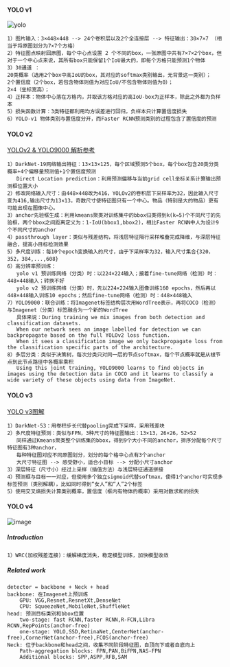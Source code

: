 #### **YOLO v1**

![yolo](https://pic4.zhimg.com/v2-aad10d0978fe7bc62704a767eabd0b54_b.jpg)

    1）图片输入：3×448×448 --> 24个卷积层以及2个全连接层 --> 特征输出：30×7×7 （相当于将原图划分为7×7个方格）
    2）特征图点映射回原图，每个中心点设置 2 个不同的box，一张原图中共有7×7×2个box，但对于一个中心点来说，其所有box只能保留1个IoU最大的，即每个方格只能预测1个物体
    3）30通道 ：
    20类概率（选用2个box中高IoU的box，其对应的softmax类别输出，无背景这一类别）；
    2个置信度（2个box，若包含物体则值为对应IoU/不包含物体则值为0）；
    2×4（坐标宽高）；
    4）正样本：物体中心落在方格内，并取该方格对应的高IoU-box为正样本，除此之外都为负样本
    5）损失函数计算：3类特征都利用均方误差进行回归，负样本只计算置信度损失
    6）YOLO-v1 物体类别与置信度分开，而Faster RCNN预测类别的过程包含了置信度的预测 
    
    
    
#### **YOLO v2**

[YOLOv2 & YOLO9000 解析参考](https://zhuanlan.zhihu.com/p/25052190)

    1）DarkNet-19网络输出特征：13×13×125，每个区域预测5个box，每个box包含20类分类概率+4个偏移量预测值+1个置信度预测
       Direct Location prediction：利用预测偏移与当前grid cell坐标关系计算输出预测框位置大小
    2）修改网络输入尺寸：由448×448改为416，YOLOv2的卷积层下采样率为32，因此输入尺寸变为416,输出尺寸为13×13，奇数尺寸使特征图只有一个中心。物品（特别是大的物品）更有可能出现在图像中心。
    3）anchor先验框生成：利用kmeans聚类对训练集中的bbox归类得到k(k=5)个不同尺寸的先验框，两个bbox之间距离定义为：1-IoU(bbox1,bbox2)，相比Faster RCNN中人为设计9个不同尺寸的anchor
    4）passthrough layer：类似与残差结构，将浅层特征隔行采样堆叠完成降维，与深层特征融合，提高小目标检测效果
    5）多尺度训练：每10个epoch变换输入的尺寸，由于下采样率为32，输入尺寸集合{320，352，384,...,608}
    6）高分辨率预训练：
       yolo v1 预训练网络（分类）时：以224×224输入；接着fine-tune网络（检测）时：448×448输入；转换不好
       yolo v2 预训练网络（分类）时，先以224×224输入图像训练160 epochs，然后再以448×448输入训练10 epochs；然后fine-tune网络（检测）时：448×448输入
    7）YOLO9000：联合训练：将Imagenet标签结构层次用WordTree表示，再将COCO（检测）与Imagenet（分类）标签融合为一个新的WordTree
       具体来说：During training we mix images from both detection and classification datasets. 
       When our network sees an image labelled for detection we can backpropagate based on the full YOLOv2 loss function. 
       When it sees a classification image we only backpropagate loss from the classification specific parts of the architecture.
    8）多层分类：类似于决策树，每次分类只对同一层的节点softmax，每个节点概率就是从根节点到此节点路径中各概率乘积
       Using this joint training, YOLO9000 learns to find objects in images using the detection data in COCO and it learns to classify a wide variety of these objects using data from ImageNet.


#### **YOLO v3**

[YOLO v3图解](https://zhuanlan.zhihu.com/p/345073218)

    1）DarkNet-53：用卷积步长代替pooling完成下采样，采用残差块
    2）多尺度特征预测：类似与FPN，3种尺寸的特征图输出：13×13，26×26，52×52
       同样通过Kmeans聚类整个训练集的bbox，得到9个大小不同的anchor，排序分配每个尺寸特征图有3种anchor，
       每种特征图对应不同原图划分，划分的每个格中心点有3个anchor
       大尺寸特征图 --> 感受野小，适合小目标 --> 分配小尺寸anchor
    3）深层特征（尺寸小）经过上采样（插值方法）与浅层特征通道拼接
    4）预测框与目标一一对应，但使用多个独立sigmoid代替softmax，使得1个anchor可实现多标签预测（类别解耦），比如同时得到“女人”和“人”2个标签
    5）使用交叉熵损失计算类别概率，置信度（框内有物体的概率）采用对数求和的损失
    
    
#### **YOLO v4**

![image](https://user-images.githubusercontent.com/67272893/142413859-71998620-697a-4747-885d-dfd8e1d0d3f5.png)

##### Introduction
    1）WRC(加权残差连接)：缓解梯度消失，稳定模型训练，加快模型收敛

##### Related work
    detector = backbone + Neck + head
    backbone: 在Imagenet上预训练
        GPU: VGG,Resnet,ResnetXt,DenseNet
        CPU: SqueezeNet,MobileNet,ShuffleNet
    head: 预测目标类别和bbox位置
        two-stage: fast RCNN,faster RCNN,R-FCN,Libra RCNN,RepPoints(anchor-free)
        one-stage: YOLO,SSD,RetinaNet,CenterNet(anchor-free),CornerNet(anchor-free),FCOS(anchor-free)
    Neck: 位于backbone和head之间，收集不同阶段特征图，自顶向下或者自底向上
        Path-aggregation blocks: FPN,PAN,BiFPN,NAS-FPN
        Additional blocks: SPP,ASPP,RFB,SAM
        
       
